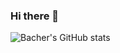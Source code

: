 ### Hi there 👋

![Bacher's GitHub stats](https://github-readme-stats.vercel.app/api?username=bacher&show_icons=true)
